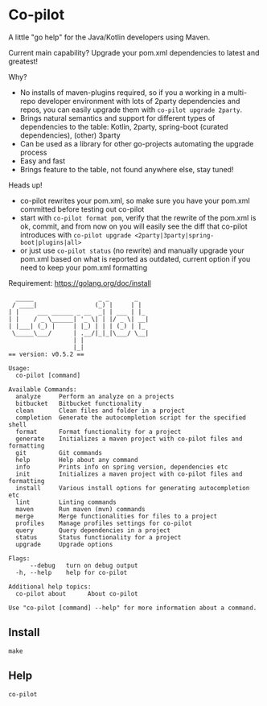 # Co-pilot
A little "go help" for the Java/Kotlin developers using Maven.

Current main capability? 
Upgrade your pom.xml dependencies to latest and greatest! 

Why?
- No installs of maven-plugins required, so if you a working in a multi-repo developer environment with lots of 2party dependencies and repos, you can easily upgrade them with `co-pilot upgrade 2party`. 
- Brings natural semantics and support for different types of dependencies to the table: Kotlin, 2party, spring-boot (curated dependencies), (other) 3party   
- Can be used as a library for other go-projects automating the upgrade process
- Easy and fast
- Brings feature to the table, not found anywhere else, stay tuned!

Heads up!
- co-pilot rewrites your pom.xml, so make sure you have your pom.xml committed before testing out co-pilot
- start with `co-pilot format pom`, verify that the rewrite of the pom.xml is ok, commit, and from now on you will easily see the diff that co-pilot introduces with ```co-pilot upgrade <2party|3party|spring-boot|plugins|all>```
- or just use  `co-pilot status` (no rewrite) and manually upgrade your pom.xml based on what is reported as outdated, current option if you need to keep your pom.xml formatting
  
Requirement: https://golang.org/doc/install

```shell script
  _____                  _ _       _
 / ____|                (_) |     | |
| |     ___ ______ _ __  _| | ___ | |_
| |    / _ \______| '_ \| | |/ _ \| __|
| |___| (_) |     | |_) | | | (_) | |_
 \_____\___/      | .__/|_|_|\___/ \__|
                  | |
                  |_|
== version: v0.5.2 ==

Usage:
  co-pilot [command]

Available Commands:
  analyze     Perform an analyze on a projects
  bitbucket   Bitbucket functionality
  clean       Clean files and folder in a project
  completion  Generate the autocompletion script for the specified shell
  format      Format functionality for a project
  generate    Initializes a maven project with co-pilot files and formatting
  git         Git commands
  help        Help about any command
  info        Prints info on spring version, dependencies etc
  init        Initializes a maven project with co-pilot files and formatting
  install     Various install options for generating autocompletion etc
  lint        Linting commands
  maven       Run maven (mvn) commands
  merge       Merge functionalities for files to a project
  profiles    Manage profiles settings for co-pilot
  query       Query dependencies in a project
  status      Status functionality for a project
  upgrade     Upgrade options

Flags:
      --debug   turn on debug output
  -h, --help    help for co-pilot

Additional help topics:
  co-pilot about      About co-pilot

Use "co-pilot [command] --help" for more information about a command.
```

## Install
```shell script
make
```

## Help
```shell script
co-pilot
```

